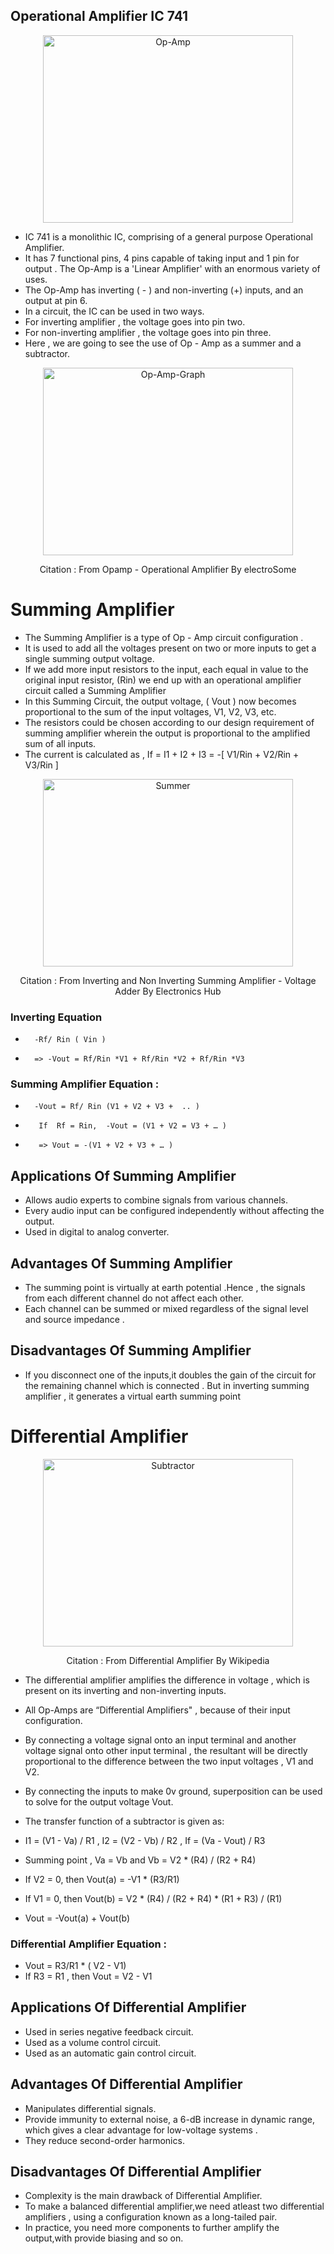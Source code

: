 ## Operational Amplifier IC 741

<p align="center">
<img width="400" height="300" alt= "Op-Amp" src="https://firebasestorage.googleapis.com/v0/b/vlab-29a0a.appspot.com/o/vlab1%2Fop-amp.png?alt=media&token=a8917aad-7706-4995-883f-a7770375e3a4">
</p>

 - IC 741  is a monolithic IC, comprising of a general purpose Operational Amplifier.
 - It has 7 functional pins, 4 pins capable of taking input and 1 pin for output . The Op-Amp is a 'Linear Amplifier' with an enormous variety of uses.
 - The Op-Amp has inverting ( - ) and non-inverting (+) inputs, and an output at pin 6.
 - In a circuit, the IC can be used  in two ways.
 - For inverting amplifier ,  the voltage goes into pin two.
 - For non-inverting amplifier , the voltage goes into pin three.
 - Here , we are going to see the use of Op - Amp as a summer and a subtractor.

<p align="center">
<img width="400" height="300" alt= "Op-Amp-Graph" src="https://firebasestorage.googleapis.com/v0/b/vlab-29a0a.appspot.com/o/vlab1%2Fgraph.png?alt=media&token=c2a90117-47f4-4321-8b84-9d9f60685f95">
</p>

<p align="center">Citation : From Opamp - Operational Amplifier By electroSome</p>

# Summing Amplifier

 - The Summing Amplifier is a type of Op - Amp circuit configuration .
 - It is used to add all the voltages present on two or more inputs to get a single summing output voltage.
 - If we add more input resistors to the input, each equal in value to the original input resistor, (Rin) we end up with an operational amplifier circuit called a Summing Amplifier
 - In this Summing Circuit, the output voltage, ( Vout ) now becomes proportional to the sum of the input voltages, V1, V2, V3, etc.
 - The resistors could be chosen according to our design requirement of summing amplifier wherein the output is proportional to the amplified sum of all inputs.
 - The current is calculated as , If = I1 + I2 + I3 = -[ V1/Rin + V2/Rin + V3/Rin ]


<p align="center">
<img width="400" height="300" alt= "Summer" src="https://firebasestorage.googleapis.com/v0/b/vlab-29a0a.appspot.com/o/vlab1%2Fsumming_amplifier.png?alt=media&token=9b939f71-11be-4789-a3f0-ba96b5589c1e">
</p>

<p align="center">Citation : From Inverting and Non Inverting Summing Amplifier - Voltage Adder By Electronics Hub</p>

### Inverting Equation

 -       -Rf/ Rin ( Vin )
 -       => -Vout = Rf/Rin *V1 + Rf/Rin *V2 + Rf/Rin *V3

### Summing Amplifier Equation :

 -       -Vout = Rf/ Rin (V1 + V2 + V3 +  .. )
 -        If  Rf = Rin,  -Vout = (V1 + V2 = V3 + … )
 -        => Vout = -(V1 + V2 + V3 + … )


## Applications Of Summing Amplifier

 - Allows audio experts to combine signals from various channels.
 - Every audio input can be configured independently without affecting the output.
 - Used in digital to analog converter.

## Advantages Of Summing Amplifier

 - The summing point is virtually at earth potential .Hence , the signals from each different channel do not affect each other.
 - Each channel can be summed or mixed regardless of the signal level and source impedance .

## Disadvantages Of Summing Amplifier

 - If you disconnect one of the inputs,it doubles the gain of the circuit  for the remaining channel which is connected . But in inverting summing amplifier ,  it generates a virtual earth summing point



# Differential Amplifier

<p align="center">
<img width="400" height="300" alt= "Subtractor" src="https://firebasestorage.googleapis.com/v0/b/vlab-29a0a.appspot.com/o/vlab1%2Fsubtractor_ampifier.png?alt=media&token=d9d3f95d-c2d4-4eb1-b509-3cd7ea30a836">
</p>

<p align="center">Citation : From Differential Amplifier By Wikipedia</p>


  - The differential amplifier amplifies the difference in voltage , which is present on its inverting and non-inverting inputs.
  - All Op-Amps are “Differential Amplifiers" , because of their input configuration.
  - By connecting a voltage signal onto an input terminal and another voltage signal onto  other input terminal  , the resultant will be directly proportional to the difference between the two input voltages  , V1 and V2.
  - By connecting the inputs to make 0v ground, superposition can be used to solve for the output voltage Vout.

  - The transfer function of a subtractor is given as:
  - I1 = (V1 - Va) / R1 , I2 = (V2 - Vb) / R2 , If = (Va - Vout) / R3

  - Summing point , Va = Vb and Vb = V2 * (R4) / (R2 + R4)
  - If V2 = 0, then Vout(a) = -V1 * (R3/R1)
  - If V1 = 0, then Vout(b) =  V2 * (R4) / (R2 + R4) * (R1 + R3) / (R1)

  - Vout = -Vout(a) + Vout(b)

### Differential Amplifier Equation :

  - Vout = R3/R1 * ( V2 - V1)
  - If R3 = R1 , then Vout = V2 - V1

## Applications Of Differential Amplifier

  - Used in series negative feedback circuit.
  - Used as a volume control circuit.
  - Used as an automatic gain control circuit.


## Advantages Of Differential Amplifier

   - Manipulates differential signals.
   - Provide immunity to external noise, a 6-dB increase in dynamic range, which gives a clear advantage for low-voltage systems .
   - They reduce second-order harmonics.

## Disadvantages Of Differential Amplifier

  - Complexity is the main drawback of Differential Amplifier.
  - To make a balanced differential amplifier,we need atleast two differential amplifiers ,  using a configuration known as a long-tailed pair.
  - In practice, you need more components to further amplify the output,with provide biasing and so on.
